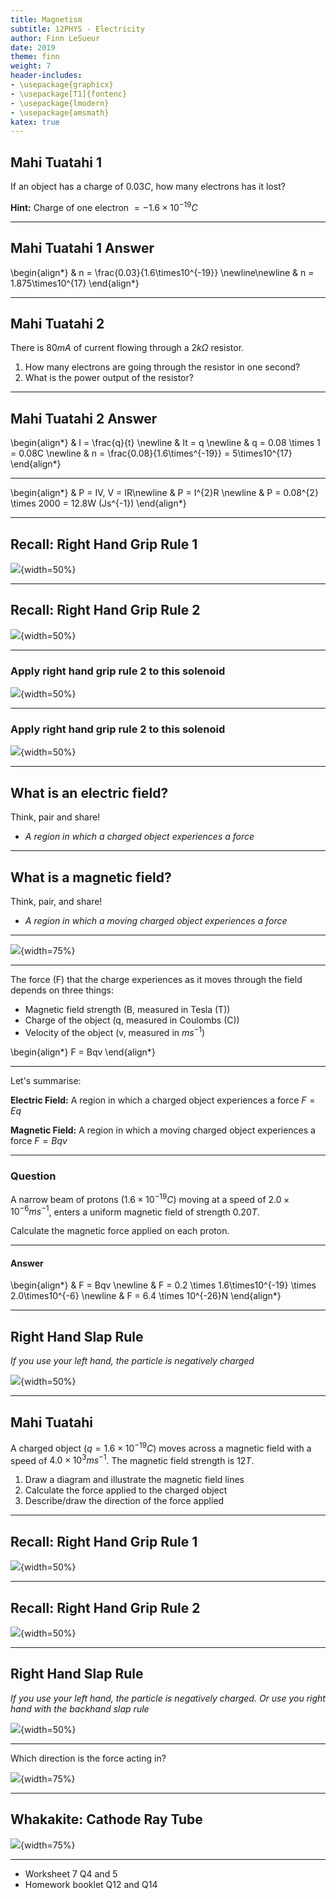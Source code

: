 ```yaml
---
title: Magnetism
subtitle: 12PHYS - Electricity
author: Finn LeSueur
date: 2019
theme: finn
weight: 7
header-includes:
- \usepackage{graphicx}
- \usepackage[T1]{fontenc}
- \usepackage{lmodern}
- \usepackage{amsmath}
katex: true
---
```


## Mahi Tuatahi 1

If an object has a charge of $0.03C$, how many electrons has it lost?

__Hint:__ Charge of one electron $=-1.6\times10^{-19}C$

---

## Mahi Tuatahi 1 Answer

\begin{align*}
    & n = \frac{0.03}{1.6\times10^{-19}} \newline\newline
    & n = 1.875\times10^{17}
\end{align*}

---

## Mahi Tuatahi 2

There is $80mA$ of current flowing through a $2k\Omega$ resistor.

1. How many electrons are going through the resistor in one second?
2. What is the power output of the resistor?

---

## Mahi Tuatahi 2 Answer

\begin{align*}
    & I = \frac{q}{t} \newline
    & It = q \newline
    & q = 0.08 \times 1 = 0.08C \newline
    & n = \frac{0.08}{1.6\times^{-19}} = 5\times10^{17}
\end{align*}

---

\begin{align*}
    & P = IV, V = IR\newline
    & P = I^{2}R \newline
    & P = 0.08^{2} \times 2000 = 12.8W (Js^{-1})
\end{align*}

---

## Recall: Right Hand Grip Rule 1

![](../assets/8-right-hand-rule-1.gif){width=50%}

---

## Recall: Right Hand Grip Rule 2

![](../assets/8-right-hand-grip-2.png){width=50%}

---

### Apply right hand grip rule 2 to this solenoid

![](../assets/9-solenoid-1.png){width=50%}

---

### Apply right hand grip rule 2 to this solenoid

![](../assets/9-solenoid-2.png){width=50%}

---

## What is an electric field?

Think, pair and share!

- _A region in which a charged object experiences a force_

---

## What is a magnetic field?

Think, pair, and share!

- _A region in which a moving charged object experiences a force_

---

![](../assets/9-magnetic-field.png){width=75%}

---

The force (F) that the charge experiences as it moves through the field depends on three things:

- Magnetic field strength (B, measured in Tesla (T))
- Charge of the object (q, measured in Coulombs (C))
- Velocity of the object (v, measured in $ms^{-1}$)

\begin{align*}
    F = Bqv
\end{align*}

---

Let's summarise:

__Electric Field:__ A region in which a charged object experiences a force $F=Eq$

__Magnetic Field:__ A region in which a moving charged object experiences a force $F=Bqv$

---

### Question

A narrow beam of protons ($1.6\times10^{-19}C$) moving at a speed of $2.0\times10^{-6}ms^{-1}$, enters a uniform magnetic field of strength $0.20T$.

Calculate the magnetic force applied on each proton.

---

#### Answer

\begin{align*}
    & F = Bqv \newline
    & F = 0.2 \times 1.6\times10^{-19} \times 2.0\times10^{-6} \newline
    & F = 6.4 \times 10^{-26}N
\end{align*}

---

## Right Hand Slap Rule

_If you use your left hand, the particle is negatively charged_

![](../assets/9-right-hand-slap-rule.png){width=50%}

---

## Mahi Tuatahi

A charged object ($q=1.6\times10^{-19}C$) moves across a magnetic field with a speed of $4.0\times10^{3}ms^{-1}$. The magnetic field strength is $12T$.

1. Draw a diagram and illustrate the magnetic field lines
2. Calculate the force applied to the charged object
3. Describe/draw the direction of the force applied

---

## Recall: Right Hand Grip Rule 1

![](../assets/8-right-hand-rule-1.gif){width=50%}

---

## Recall: Right Hand Grip Rule 2

![](../assets/8-right-hand-grip-2.png){width=50%}

---

## Right Hand Slap Rule

_If you use your left hand, the particle is negatively charged. Or use you right hand with the backhand slap rule_

![](../assets/9-right-hand-slap-rule.png){width=50%}

---

Which direction is the force acting in?

![](../assets/9-magnetic-field-q.png){width=75%}

---

## Whakakite: Cathode Ray Tube

![](../assets/9-cathode-ray-tube.png){width=75%}

---

- Worksheet 7 Q4 and 5
- Homework booklet Q12 and Q14


